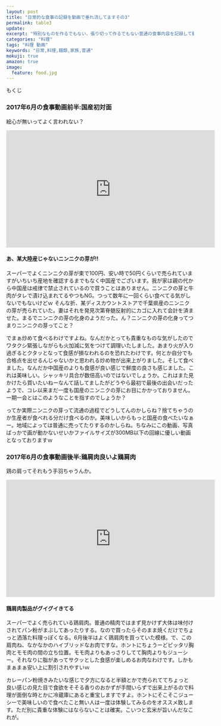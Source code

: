```yaml
---
layout: post
title: "日常的な食事の記録を動画で垂れ流してますその3"
permalink: table3
update:
excerpt: "特別なものを作るでもない、張り切って作るでもない普通の食事内容を記録して動画に残しています。レシピも載せないので何の参考にもなりませんが、他人の家を覗き見するような気持ちで見るともしかしたら楽しめるかもしれませんｗ"
categories: "料理"
tags: "料理 動画"
keywords: "日常,料理,麺類,家族,普通"
mokuji: true
amazon: true
image:
  feature: food.jpg
---
```


<div id="mokuji"><span>もくじ</span></div>

### 2017年6月の食事動画前半:国産初対面

絵心が無いってよく言われない？

<div class="video-container"><iframe width="560" height="315" src="https://www.youtube.com/embed/dFSqUt-M0dw" frameborder="0" allow="autoplay; encrypted-media" allowfullscreen></iframe></div>

#### あ、某大陸産じゃないニンニクの芽が!!

スーパーでよくニンニクの芽が束で100円、安い時で50円くらいで売られていますがいちいち産地を確認するまでもなく中国産でございます。我が家は親の代から中国産は戒律で禁止されているので買うことはありません。ニンニクの芽と牛肉がタレで漬け込まれてるやつもNG。つって数年に一回くらい食べてる気がしないでもないけどｗ
そんな折、某ディスカウントストアで千葉県産のニンニクの芽が売られていた。妻はそれを発見次第脊髄反射的にカゴに入れて会計を済ませた。まるでニンニクの芽の化身のようだった。ん？ニンニクの芽の化身ってつまりニンニクの芽ってこと？

でまぁ炒めて食べるわけですよね。なんだかとっても貴重なものな気がしたのでワタクシ緊張しながらも火加減に気をつけて調理いたしました。あまり火が入り過ぎるとクタッとなって食感が損なわれるのを恐れたわけです。何とか自分でも合格点を出せるんじゃないかと思われる炒め物が出来上がりました。そして食べました。なんだか中国産のよりも食感が良い感じで鮮度の良さも感じました。これは美味しい。シャッキリ具合が数倍高いのではないでしょうか。これはまた見かけたら買いたいねーなんて話してましたがどうやら最初で最後の出会いだったようで、コレ以来まだ一度も国産のニンニクの芽にお目にかかっておりません。一期一会とはこのようなことを指すのでしょうか？

ってか実際ニンニクの芽って流通の過程でどうしてんのかしらね？捨てちゃうのか生産者が食べれる分だけ食べるのか。美味しいからもっと国産の食べたいなぁー。地域によっては普通に売ってたりするのかしらね。ちなみにこの動画、写真ばっかで画が動かないせいかファイルサイズが300MB以下の回線に優しい動画となっておりますｗ

### 2017年6月の食事動画後半:鶏肩肉良いよ鶏肩肉

鶏の肩ってそれもう手羽ちゃうんか。

<div class="video-container"><iframe width="560" height="315" src="https://www.youtube.com/embed/6GXFxC3n-BY" frameborder="0" allow="autoplay; encrypted-media" allowfullscreen></iframe></div>

#### 鶏肩肉製品がグイグイきてる

スーパーでよく売られている鶏肩肉。普通の精肉ではまず見かけず大体は味付けされてパン粉がまぶしてあったりする。なので買ったらそのまま焼くだけでちょっと洒落た料理っぽくなる。6月後半はよく鶏肩肉を買っていた模様。で、この肩肉ね、なかなかのハイブリッドなお肉ですな。ホントにちょうーどピッタリ胸肉とモモ肉の間の立ち位置。モモ肉よりもあっさりしてて胸肉よりもジューシー。それなりに脂があってサクッとした食感が楽しめるお肉なわけです。しかもまぁまぁ安い上に割引されやすいｗ

カレーパン粉焼きみたいな感じで夕方になると半額とかで売られててちょっと良い感じの見た目で食欲をそそる香りのおかずが手間いらずで出来上がるので料理が面倒な時とかに冷蔵庫にあると重宝しますですよ。ホントにそこそこジューシーで美味しいので食べたこと無い人は一度は体験してみるのをオススメ致します。ただ別に貴重な体験にはならないことは確実。こいつと玄米が旨いんだなこれが。